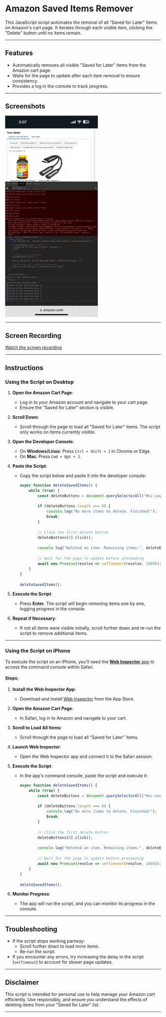 # Amazon Saved Items Remover

This JavaScript script automates the removal of all "Saved for Later" items on Amazon's cart page. It iterates through each visible item, clicking the "Delete" button until no items remain.  

---

## Features
- Automatically removes all visible "Saved for Later" items from the Amazon cart page.
- Waits for the page to update after each item removal to ensure consistency.
- Provides a log in the console to track progress.

---

## Screenshots

<img src="IMG_2708.png" width="300"/>

---

## Screen Recording

[Watch the screen recording](ScreenRecording_01-04-2025%2003-07-57_1.mov)

---

## Instructions

### Using the Script on Desktop
1. **Open the Amazon Cart Page**:
   - Log in to your Amazon account and navigate to your cart page.
   - Ensure the "Saved for Later" section is visible.

2. **Scroll Down**:
   - Scroll through the page to load all "Saved for Later" items. The script only works on items currently visible.

3. **Open the Developer Console**:
   - On **Windows/Linux**: Press `Ctrl + Shift + J` in Chrome or Edge.
   - On **Mac**: Press `Cmd + Opt + J`.

4. **Paste the Script**:
   - Copy the script below and paste it into the developer console:
     ```javascript
     async function deleteSavedItems() {
         while (true) {
             const deleteButtons = document.querySelectorAll("#sc-saved-cart input[value=Delete]");
             
             if (deleteButtons.length === 0) {
                 console.log("No more items to delete. Finished!");
                 break;
             }

             // Click the first delete button
             deleteButtons[0].click();

             console.log("Deleted an item. Remaining items:", deleteButtons.length - 1);

             // Wait for the page to update before proceeding
             await new Promise(resolve => setTimeout(resolve, 1000));
         }
     }

     deleteSavedItems();
     ```

5. **Execute the Script**:
   - Press **Enter**. The script will begin removing items one by one, logging progress in the console.

6. **Repeat if Necessary**:
   - If not all items were visible initially, scroll further down and re-run the script to remove additional items.

---

### Using the Script on iPhone

To execute the script on an iPhone, you'll need the [**Web Inspector** app](https://apps.apple.com/us/app/web-inspector/id1584825745) to access the command console within Safari.

#### Steps:
1. **Install the Web Inspector App**:
   - Download and install [Web Inspector](https://apps.apple.com/us/app/web-inspector/id1584825745) from the App Store.

2. **Open the Amazon Cart Page**:
   - In Safari, log in to Amazon and navigate to your cart.

3. **Scroll to Load All Items**:
   - Scroll through the page to load all "Saved for Later" items.

4. **Launch Web Inspector**:
   - Open the Web Inspector app and connect it to the Safari session.

5. **Execute the Script**:
   - In the app's command console, paste the script and execute it:
     ```javascript
     async function deleteSavedItems() {
         while (true) {
             const deleteButtons = document.querySelectorAll("#sc-saved-cart input[value=Delete]");
             
             if (deleteButtons.length === 0) {
                 console.log("No more items to delete. Finished!");
                 break;
             }

             // Click the first delete button
             deleteButtons[0].click();

             console.log("Deleted an item. Remaining items:", deleteButtons.length - 1);

             // Wait for the page to update before proceeding
             await new Promise(resolve => setTimeout(resolve, 1000));
         }
     }

     deleteSavedItems();
     ```

6. **Monitor Progress**:
   - The app will run the script, and you can monitor its progress in the console.

---

## Troubleshooting
- If the script stops working partway:
  - Scroll further down to load more items.
  - Re-run the script.
- If you encounter any errors, try increasing the delay in the script (`setTimeout`) to account for slower page updates.

---

## Disclaimer
This script is intended for personal use to help manage your Amazon cart efficiently. Use responsibly, and ensure you understand the effects of deleting items from your "Saved for Later" list.

--- 
